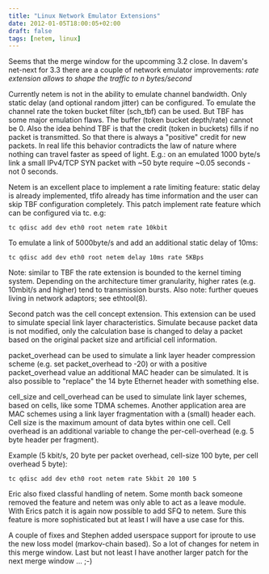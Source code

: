 ```yaml
---
title: "Linux Network Emulator Extensions"
date: 2012-01-05T18:00:05+02:00
draft: false
tags: [netem, linux]
---
```


Seems that the merge window for the upcomming 3.2 close. In davem's net-next
for 3.3 there are a couple of network emulator improvements: *rate extension
allows to shape the traffic to n bytes/second*


Currently netem is not in the ability to emulate channel bandwidth. Only static
delay (and optional random jitter) can be configured. To emulate the channel
rate the token bucket filter (sch\_tbf) can be used. But TBF has some major
emulation flaws. The buffer (token bucket depth/rate) cannot be 0. Also the
idea behind TBF is that the credit (token in buckets) fills if no packet is
transmitted. So that there is always a "positive" credit for new packets. In
real life this behavior contradicts the law of nature where nothing can travel
faster as speed of light. E.g.: on an emulated 1000 byte/s link a small
IPv4/TCP SYN packet with ~50 byte require ~0.05 seconds - not 0 seconds.


Netem is an excellent place to implement a rate limiting feature: static delay
is already implemented, tfifo already has time information and the user can
skip TBF configuration completely. This patch implement rate feature which can
be configured via tc. e.g:



```
tc qdisc add dev eth0 root netem rate 10kbit

```

To emulate a link of 5000byte/s and add an additional static delay of 10ms:



```
tc qdisc add dev eth0 root netem delay 10ms rate 5KBps

```

Note: similar to TBF the rate extension is bounded to the kernel timing
system. Depending on the architecture timer granularity, higher rates (e.g.
10mbit/s and higher) tend to transmission bursts. Also note: further queues
living in network adaptors; see ethtool(8).


Second patch was the cell concept extension. This extension can be used to
simulate special link layer characteristics. Simulate because packet data is
not modified, only the calculation base is changed to delay a packet based on
the original packet size and artificial cell information.


packet\_overhead can be used to simulate a link layer header compression
scheme (e.g. set packet\_overhead to -20) or with a positive
packet\_overhead value an additional MAC header can be simulated. It is
also possible to "replace" the 14 byte Ethernet header with something
else.


cell\_size and cell\_overhead can be used to simulate link layer schemes,
based on cells, like some TDMA schemes. Another application area are MAC
schemes using a link layer fragmentation with a (small) header each.
Cell size is the maximum amount of data bytes within one cell. Cell
overhead is an additional variable to change the per-cell-overhead
(e.g. 5 byte header per fragment).


Example (5 kbit/s, 20 byte per packet overhead, cell-size 100 byte, per
cell overhead 5 byte):



```
tc qdisc add dev eth0 root netem rate 5kbit 20 100 5

```

Eric also fixed classful handling of netem. Some month back someone removed the
feature and netem was only able to act as a leave module. With Erics patch it
is again now possible to add SFQ to netem. Sure this feature is more
sophisticated but at least I will have a use case for this.


A couple of fixes and Stephen added userspace support for iproute to use the
new loss model (markov-chain based). So a lot of changes for netem in this
merge window. Last but not least I have another larger patch for the next merge
window ... ;-)


